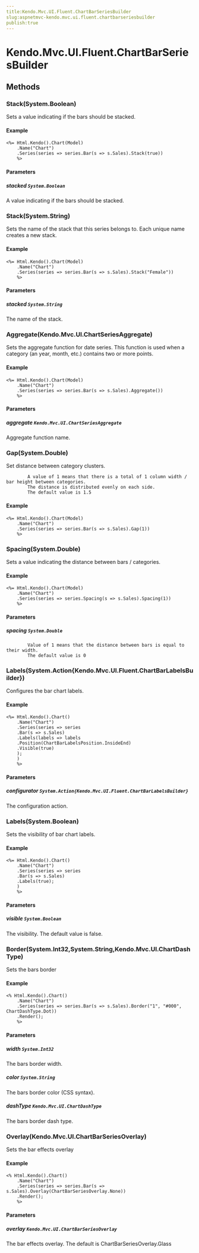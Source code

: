 ```yaml
---
title:Kendo.Mvc.UI.Fluent.ChartBarSeriesBuilder
slug:aspnetmvc-kendo.mvc.ui.fluent.chartbarseriesbuilder
publish:true
---
```


# Kendo.Mvc.UI.Fluent.ChartBarSeriesBuilder

## Methods

### Stack(System.Boolean)
Sets a value indicating if the bars should be stacked.

#### Example
    <%= Html.Kendo().Chart(Model)
        .Name("Chart")
        .Series(series => series.Bar(s => s.Sales).Stack(true))
        %>

#### Parameters

##### stacked `System.Boolean`
A value indicating if the bars should be stacked.

### Stack(System.String)
Sets the name of the stack that this series belongs to. Each unique name creates a new stack.

#### Example
    <%= Html.Kendo().Chart(Model)
        .Name("Chart")
        .Series(series => series.Bar(s => s.Sales).Stack("Female"))
        %>

#### Parameters

##### stacked `System.String`
The name of the stack.

### Aggregate(Kendo.Mvc.UI.ChartSeriesAggregate)
Sets the aggregate function for date series.
            This function is used when a category (an year, month, etc.) contains two or more points.

#### Example
    <%= Html.Kendo().Chart(Model)
        .Name("Chart")
        .Series(series => series.Bar(s => s.Sales).Aggregate())
        %>

#### Parameters

##### aggregate `Kendo.Mvc.UI.ChartSeriesAggregate`
Aggregate function name.

### Gap(System.Double)
Set distance between category clusters.
            
            A value of 1 means that there is a total of 1 column width / bar height between categories.
            The distance is distributed evenly on each side.
            The default value is 1.5

#### Example
    <%= Html.Kendo().Chart(Model)
        .Name("Chart")
        .Series(series => series.Bar(s => s.Sales).Gap(1))
        %>

### Spacing(System.Double)
Sets a value indicating the distance between bars / categories.

#### Example
    <%= Html.Kendo().Chart(Model)
        .Name("Chart")
        .Series(series => series.Spacing(s => s.Sales).Spacing(1))
        %>

#### Parameters

##### spacing `System.Double`

            Value of 1 means that the distance between bars is equal to their width.
            The default value is 0
            

### Labels(System.Action{Kendo.Mvc.UI.Fluent.ChartBarLabelsBuilder})
Configures the bar chart labels.

#### Example
    <%= Html.Kendo().Chart()
        .Name("Chart")
        .Series(series => series
        .Bar(s => s.Sales)
        .Labels(labels => labels
        .Position(ChartBarLabelsPosition.InsideEnd)
        .Visible(true)
        );
        )
        %>

#### Parameters

##### configurator `System.Action{Kendo.Mvc.UI.Fluent.ChartBarLabelsBuilder}`
The configuration action.

### Labels(System.Boolean)
Sets the visibility of bar chart labels.

#### Example
    <%= Html.Kendo().Chart()
        .Name("Chart")
        .Series(series => series
        .Bar(s => s.Sales)
        .Labels(true);
        )
        %>

#### Parameters

##### visible `System.Boolean`
The visibility. The default value is false.

### Border(System.Int32,System.String,Kendo.Mvc.UI.ChartDashType)
Sets the bars border

#### Example
    <% Html.Kendo().Chart()
        .Name("Chart")
        .Series(series => series.Bar(s => s.Sales).Border("1", "#000", ChartDashType.Dot))
        .Render();
        %>

#### Parameters

##### width `System.Int32`
The bars border width.

##### color `System.String`
The bars border color (CSS syntax).

##### dashType `Kendo.Mvc.UI.ChartDashType`
The bars border dash type.

### Overlay(Kendo.Mvc.UI.ChartBarSeriesOverlay)
Sets the bar effects overlay

#### Example
    <% Html.Kendo().Chart()
        .Name("Chart")
        .Series(series => series.Bar(s => s.Sales).Overlay(ChartBarSeriesOverlay.None))
        .Render();
        %>

#### Parameters

##### overlay `Kendo.Mvc.UI.ChartBarSeriesOverlay`
The bar effects overlay. The default is ChartBarSeriesOverlay.Glass